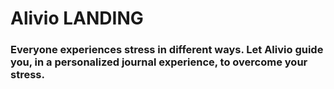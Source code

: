 # Alivio LANDING

### Everyone experiences stress in different ways. Let Alivio guide you, in a personalized journal experience, to overcome your stress.
